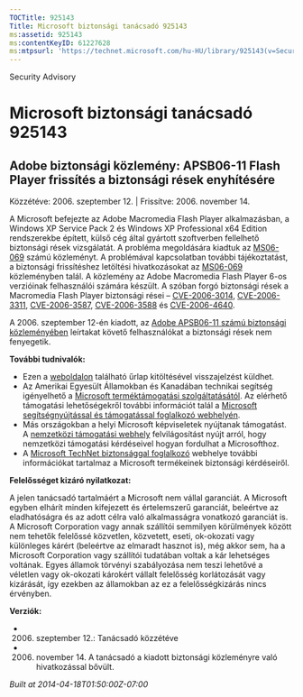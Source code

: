 ```yaml
---
TOCTitle: 925143
Title: Microsoft biztonsági tanácsadó 925143
ms:assetid: 925143
ms:contentKeyID: 61227628
ms:mtpsurl: 'https://technet.microsoft.com/hu-HU/library/925143(v=Security.10)'
---
```


Security Advisory

Microsoft biztonsági tanácsadó 925143
=====================================

Adobe biztonsági közlemény: APSB06-11 Flash Player frissítés a biztonsági rések enyhítésére
-------------------------------------------------------------------------------------------

Közzétéve: 2006. szeptember 12. | Frissítve: 2006. november 14.

A Microsoft befejezte az Adobe Macromedia Flash Player alkalmazásban, a Windows XP Service Pack 2 és Windows XP Professional x64 Edition rendszerekbe épített, külső cég által gyártott szoftverben fellelhető biztonsági rések vizsgálatát. A probléma megoldására kiadtuk az [MS06-069](http://go.microsoft.com/fwlink/?linkid=69564) számú közleményt. A problémával kapcsolatban további tájékoztatást, a biztonsági frissítéshez letöltési hivatkozásokat az [MS06-069](http://go.microsoft.com/fwlink/?linkid=69564) közleményben talál. A közlemény az Adobe Macromedia Flash Player 6-os verzióinak felhasználói számára készült. A szóban forgó biztonsági rések a Macromedia Flash Player biztonsági rései – [CVE-2006-3014](http://www.cve.mitre.org/cgi-bin/cvename.cgi?name=cve-2006-3014), [CVE-2006-3311](http://www.cve.mitre.org/cgi-bin/cvename.cgi?name=cve-2006-3311), [CVE-2006-3587](http://www.cve.mitre.org/cgi-bin/cvename.cgi?name=cve-2006-3587), [CVE-2006-3588](http://www.cve.mitre.org/cgi-bin/cvename.cgi?name=cve-2006-3588) és [CVE-2006-4640](http://www.cve.mitre.org/cgi-bin/cvename.cgi?name=cve-2006-4640).

A 2006. szeptember 12-én kiadott, az [Adobe APSB06-11 számú biztonsági közleményében](http://www.adobe.com/go/apsb06-11/) leírtakat követő felhasználókat a biztonsági rések nem fenyegetik.

**További tudnivalók:**

-   Ezen a [weboldalon](https://support.microsoft.com/common/survey.aspx?scid=sw;en;1257&amp;showpage=1&amp;ws=technet&amp;sd=tech) található űrlap kitöltésével visszajelzést küldhet.
-   Az Amerikai Egyesült Államokban és Kanadában technikai segítség igényelhető a [Microsoft terméktámogatási szolgáltatásától](http://go.microsoft.com/fwlink/?linkid=21131). Az elérhető támogatási lehetőségekről további információt talál a [Microsoft segítségnyújtással és támogatással foglalkozó webhelyén](http://support.microsoft.com/).
-   Más országokban a helyi Microsoft képviseletek nyújtanak támogatást. A [nemzetközi támogatási webhely](http://go.microsoft.com/fwlink/?linkid=21155) felvilágosítást nyújt arról, hogy nemzetközi támogatási kérdéseivel hogyan fordulhat a Microsofthoz.
-   A [Microsoft TechNet biztonsággal foglalkozó](http://go.microsoft.com/fwlink/?linkid=21132) webhelye további információkat tartalmaz a Microsoft termékeinek biztonsági kérdéseiről.

**Felelősséget kizáró nyilatkozat:**

A jelen tanácsadó tartalmáért a Microsoft nem vállal garanciát. A Microsoft egyben elhárít minden kifejezett és értelemszerű garanciát, beleértve az eladhatóságra és az adott célra való alkalmasságra vonatkozó garanciát is. A Microsoft Corporation vagy annak szállítói semmilyen körülmények között nem tehetők felelőssé közvetlen, közvetett, eseti, ok-okozati vagy különleges kárért (beleértve az elmaradt hasznot is), még akkor sem, ha a Microsoft Corporation vagy szállítói tudatában voltak a kár lehetséges voltának. Egyes államok törvényi szabályozása nem teszi lehetővé a véletlen vagy ok-okozati károkért vállalt felelősség korlátozását vagy kizárását, így ezekben az államokban az ez a felelősségkizárás nincs érvényben.

**Verziók:**

-   2006. szeptember 12.: Tanácsadó közzétéve
-   2006. november 14. A tanácsadó a kiadott biztonsági közleményre való hivatkozással bővült.

*Built at 2014-04-18T01:50:00Z-07:00*
